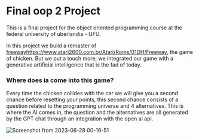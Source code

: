 # Final oop 2 Project

This is a final project for the object oriented programming course at the federal university of uberlandia - UFU.

In this project we build a remaster of [freeway](https://www.atari2600.com.br/Atari/Roms/01DH/Freeway)https://www.atari2600.com.br/Atari/Roms/01DH/Freeway, the game of chicken. But we put a touch more, we integrated our game with a generative artificial intelligence that is the fad of today.

### Where does ia come into this game? 

Every time the chicken collides with the car we will give you a second chance before resetting your points, this second chance consists of a question related to the programming universe and 4 alternatives. This is where the AI comes in, the question and the alternatives are all generated by the GPT chat through an integration with the open ai api.

![Screenshot from 2023-06-28 00-16-51](https://github.com/Luisgustavom1/final-poo2-project/assets/65229051/1d11941d-d01f-49ad-b0c2-ded79d92afc5)
